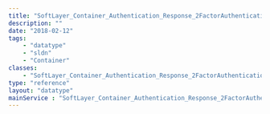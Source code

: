 ```yaml
---
title: "SoftLayer_Container_Authentication_Response_2FactorAuthenticationNeeded"
description: ""
date: "2018-02-12"
tags:
    - "datatype"
    - "sldn"
    - "Container"
classes:
    - "SoftLayer_Container_Authentication_Response_2FactorAuthenticationNeeded"
type: "reference"
layout: "datatype"
mainService : "SoftLayer_Container_Authentication_Response_2FactorAuthenticationNeeded"
---
```

